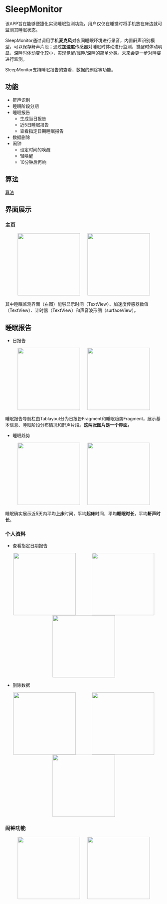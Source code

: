 # SleepMonitor

该APP旨在能够便捷化实现睡眠监测功能，用户仅仅在睡觉时将手机放在床边就可监测其睡眠状态。  

SleepMonitor通过调用手机**麦克风**对夜间睡眠环境进行录音，内置鼾声识别模型，可以保存鼾声片段；通过**加速度**传感器对睡眠时体动进行监测，觉醒时体动明显，深睡时体动变化较小，实现觉醒/浅睡/深睡的简单分类。未来会更一步对睡姿进行监测。  

SleepMonitor支持睡眠报告的查看，数据的删除等功能。

## 功能

- 鼾声识别
- 睡眠阶段分期
- 睡眠报告
  - 生成当日报告
  - 近5日睡眠报告
  - 查看指定日期睡眠报告
- 数据删除
- 闹钟
  - 设定时间的唤醒
  - 轻唤醒
  - 10分钟后再响

## 算法

[算法](algorithm/algorithmOverview.md)

## 界面展示

### 主页

<center>
 <img src="./images/HomePage1.jpg" width="200" style="margin: 0 10px;">
 <img src="./images/HomePage2.jpg" width="200" style="margin: 0 10px;">
</center>

其中睡眠监测界面（右图）能够显示时间（TextView）、加速度传感器数值（TextView）、计时器（TextView）和声音波形图（surfaceView）。  

## 睡眠报告

+ 日报告

<center>
 <img src="./images/SleepReport_daily1.jpg" width="200" style="margin: 0 10px;">
 <img src="./images/SleepReport_daliy2.jpg" width="200" style="margin: 0 10px;">
</center>

睡眠报告导航栏由Tablayout分为日报告Fragment和睡眠趋势Fragment，展示基本信息、睡眠阶段分布情况和鼾声片段。**这两张图片是一个界面。**

+ 睡眠趋势

<center>
 <img src="./images/SleepReport_trend1.jpg" width="200" style="margin: 0 10px;">
 <img src="./images/SleepReport_trend2.jpg" width="200" style="margin: 0 10px;">
</center>

睡眠确实展示近5天内平均**上床**时间，平均**起床**时间，平均**睡眠时长**，平均**鼾声时长**。

### 个人资料

+ 查看指定日期报告

<div style="display: flex; flex-wrap: wrap; justify-content: space-around;">
    <img src="./images/mine1.jpg" width=200>
    <img src="./images/mine2.jpg" width=200>
    <img src="./images/mine3.jpg" width=200>
</div>

+ 删除数据

<div style="display: flex; flex-wrap: wrap; justify-content: space-around;">
    <img src="./images/mine4.jpg" width=200>
    <img src="./images/mine5.jpg" width=200>
    <img src="./images/mine6.jpg" width=200>
</div>

### 闹钟功能

<center>
 <img src="./images/AlarmClock1.jpg" width="200" style="margin: 0 10px;">
 <img src="./images/AlarmClock2.jpg" width="200" style="margin: 0 10px;">
</center>

